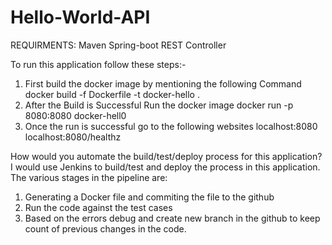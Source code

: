 # Hello-World-API

REQUIRMENTS:
    Maven
    Spring-boot
    REST Controller

To run this application follow these steps:-
1. First build the docker image by mentioning the following Command
docker build -f Dockerfile -t docker-hello .
2. After the Build is Successful Run the docker image
docker run -p 8080:8080 docker-hell0
3. Once the run is successful
go to the following websites
localhost:8080
localhost:8080/healthz


How would you automate the build/test/deploy process for this application?
I would use Jenkins to build/test and deploy the process in this application.
The various stages in the pipeline are:
1. Generating a Docker file and commiting the file to the github
2. Run the code against the test cases
3. Based on the errors debug and create new branch in the github to keep count of previous changes in the code.
